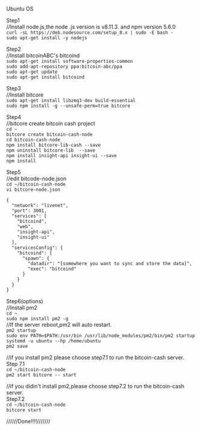 Ubuntu OS

Step1  
//Install node.js,the node .js version is v8.11.3. and  npm version 5.6.0  
```curl -sL https://deb.nodesource.com/setup_8.x | sudo -E bash -```  
```sudo apt-get install -y nodejs```  

Step2  
//Install bitcoinABC's bitcoind  
```sudo apt-get install software-properties-common```  
```sudo add-apt-repository ppa:bitcoin-abc/ppa```  
```sudo apt-get update```  
```sudo apt-get install bitcoind```  

Step3  
//Install bitcore  
```sudo apt-get install libzmq3-dev build-essential```  
```sudo npm install -g --unsafe-perm=true bitcore```

Step4  
//bitcore create bitcoin cash project  
```cd ~```  
```bitcore create bitcoin-cash-node```  
```cd bitcoin-cash-node```  
```npm install bitcore-lib-cash --save```    
```npm uninstall bitcore-lib  --save```  
```npm install insight-api insight-ui --save```   
```npm install```   

Step5  
//edit bitcode-node.json  
```cd ~/bitcoin-cash-node```  
```vi bitcore-node.json```
```
{  
  "network": "livenet",  
  "port": 3001,  
  "services": [  
    "bitcoind",  
    "web",  
    "insight-api",  
    "insight-ui"  
  ],  
  "servicesConfig": {  
    "bitcoind": {  
      "spawn": {  
        "datadir": "[somewhere you want to sync and store the data]",  
        "exec": "bitcoind"  
      }  
    }  
  }  
}  
```

Step6(options)  
//Install pm2  
```cd ~```  
```sudo npm install pm2 -g```  
//If the server reboot,pm2 will auto restart.  
```pm2 startup```  
```sudo env PATH=$PATH:/usr/bin /usr/lib/node_modules/pm2/bin/pm2 startup systemd -u ubuntu --hp /home/ubuntu```  
```pm2 save```  

//if you install pm2 please choose step7.1 to run the bitcoin-cash server.  
Step 7.1  
```cd ~/bitcoin-cash-node```   
```pm2 start bitcore -- start```  

//if you didin't install pm2,please choose step7.2 to run the bitcoin-cash server.   
Step7.2  
```cd ~/bitcoin-cash-node```  
```bitcore start```

//////Done!!!!///////
